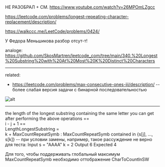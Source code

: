 НЕ РАЗОБРАЛ + СМ. https://www.youtube.com/watch?v=26MPOmLZgcc

https://leetcode.com/problems/longest-repeating-character-replacement/description/

https://walkccc.me/LeetCode/problems/0424/

У Федора Меньшикова разбор отсут-т!

analoge: https://github.com/SkosMartren/leetcode_com/tree/main/340.%20Longest%20Substring%20with%20At%20Most%20K%20Distinct%20Characters

___

related: 
- https://leetcode.com/problems/max-consecutive-ones-iii/description/ -- более слабая версия задачи с бинарной последовательностью

![ alt](https://github.com/SkosMartren/useful-materials/blob/main/leetcode_424_1004_487_485_1493.png)

___

 the length of the longest substring containing the same letter you can get after performing the above operations == <br>
i - j + 1 == <br>
LengthLongestSubstring = <br>
k + MaxCountRepeatSymb : MaxCountRepeatSymb contained in {s[j], ..., s[k]} -- при условии замены, например, такое рассуждение не верно для теста: Input s = "AAAA" k = 2   Output 6 Expected 4

Для того, чтобы поддерживать глобальный максимум MaxCountRepeatSymb необходимо оттображение CharToCountInSW
